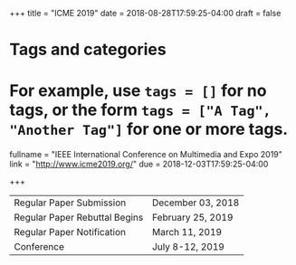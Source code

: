 +++
title = "ICME 2019"
date = 2018-08-28T17:59:25-04:00
draft = false

# Tags and categories
# For example, use `tags = []` for no tags, or the form `tags = ["A Tag", "Another Tag"]` for one or more tags.

fullname = "IEEE International Conference on Multimedia and Expo 2019"
link = "http://www.icme2019.org/"
due =  2018-12-03T17:59:25-04:00

+++

| | |
|---|---|
| 	Regular Paper Submission| December 03, 2018|
|Regular Paper Rebuttal Begins|February 25, 2019|
|Regular Paper Notification|March 11, 2019|
|Conference|July 8-12, 2019|